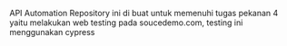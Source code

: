API Automation Repository ini di buat untuk memenuhi tugas pekanan 4 yaitu melakukan web testing pada soucedemo.com, testing ini menggunakan cypress
